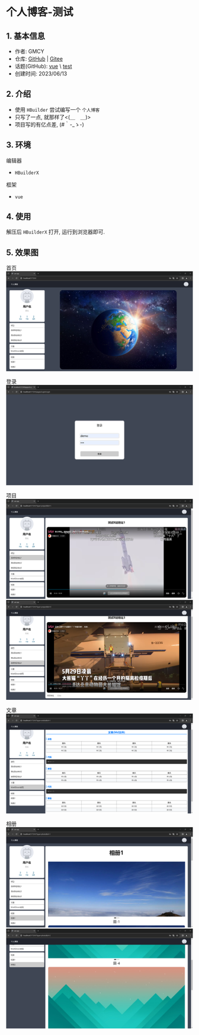 # 个人博客-测试

## 1. 基本信息

- 作者: GMCY
- 仓库: [GitHub](https://github.com/GMCY2020/Vue-PersonalBlog-Test) | [Gitee](https://gitee.com/GMCY2020/Vue-PersonalBlog-Test)
- 话题(GitHub): [vue](https://github.com/topics/vue) \ [test](https://github.com/topics/test)
- 创建时间: 2023/06/13

## 2. 介绍

- 使用 `HBuilder` 尝试编写一个 `个人博客`
- 只写了一点, 就那样了<(＿　＿)>
- 项目写的有亿点差, (#｀-_ゝ-)

## 3. 环境

编辑器
- `HBuilderX`


框架
- `vue`

## 4. 使用

解压后 `HBuilderX` 打开, 运行到浏览器即可.

## 5. 效果图

首页
![首页](docs/md-01.png)

登录
![登录](docs/md-02.png)

项目
![项目-1](docs/md-03.png)
![项目-3](docs/md-04.png)

文章
![项目-3](docs/md-05.png)

相册
![相册-1](docs/md-06.png)
![相册-2](docs/md-07.png)
